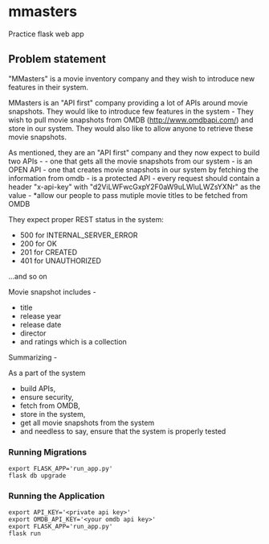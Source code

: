 # mmasters
Practice flask web app

## Problem statement

"MMasters" is a movie inventory company and they wish to introduce new features in their system.

MMasters is an "API first" company providing a lot of APIs around movie snapshots. They would like to introduce few features in the system -
They wish to pull movie snapshots from OMDB (http://www.omdbapi.com/) and store in our system.
They would also like to allow anyone to retrieve these movie snapshots.

As mentioned, they are an "API first" company and they now expect to build two APIs -
    - one that gets all the movie snapshots from our system
        - is an OPEN API
    - one that creates movie snapshots in our system by fetching the information from omdb
        - is a protected API
        - every request should contain a header "x-api-key" with "d2ViLWFwcGxpY2F0aW9uLWluLWZsYXNr" as the value
        - *allow our people to pass mutiple movie titles to be fetched from OMDB

They expect proper REST status in the system:
- 500 for INTERNAL_SERVER_ERROR
- 200 for OK
- 201 for CREATED
- 401 for UNAUTHORIZED

...and so on

Movie snapshot includes - 
- title
- release year
- release date
- director
- and ratings which is a collection

Summarizing -

As a part of the system
- build APIs, 
- ensure security, 
- fetch from OMDB, 
- store in the system, 
- get all movie snapshots from the system
- and needless to say, ensure that the system is properly tested

### Running Migrations
```shell script
export FLASK_APP='run_app.py'
flask db upgrade
```

### Running the Application
```shell script
export API_KEY='<private api key>'
export OMDB_API_KEY='<your omdb api key>'
export FLASK_APP='run_app.py'
flask run
```

